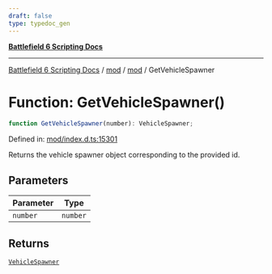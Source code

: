 ```yaml
---
draft: false
type: typedoc_gen
---
```


[**Battlefield 6 Scripting Docs**](../../../_index.md)

***

[Battlefield 6 Scripting Docs](../../../_index.md) / [mod](../../_index.md) / [mod](../_index.md) / GetVehicleSpawner

# Function: GetVehicleSpawner()

```ts
function GetVehicleSpawner(number): VehicleSpawner;
```

Defined in: [mod/index.d.ts:15301](https://github.com/battlefield-portal-community/portal-docs/blob/ff09b2690670f74de7e97198022e5a97ff1161ff/generators/santiago/mod/index.d.ts#L15301)

Returns the vehicle spawner object corresponding to the provided id.

## Parameters

| Parameter | Type |
| ------ | ------ |
| `number` | `number` |

## Returns

[`VehicleSpawner`](../VehicleSpawner/_index.md)
